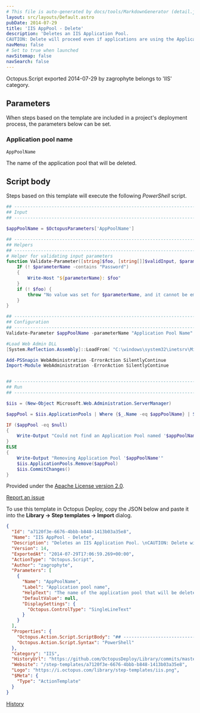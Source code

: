 ```yaml
---
# This file is auto-generated by docs/tools/MarkdownGenerator (detail.js)
layout: src/layouts/Default.astro
pubDate: 2014-07-29
title: 'IIS AppPool - Delete'
description: 'Deletes an IIS Application Pool. 
CAUTION: Delete will proceed even if applications are using the Application Pool.'
navMenu: false
# Set to true when launched
navSitemap: false
navSearch: false
---
```


Octopus.Script exported 2014-07-29 by zagrophyte belongs to 'IIS' category.

## Parameters

When steps based on the template are included in a project's deployment process, the parameters below can be set.


<div class="param">

### Application pool name

`AppPoolName`

The name of the application pool that will be deleted.

</div>
        

## Script body

Steps based on this template will execute the following *PowerShell* script.

```powershell
## --------------------------------------------------------------------------------------
## Input
## --------------------------------------------------------------------------------------

$appPoolName = $OctopusParameters['AppPoolName']

## --------------------------------------------------------------------------------------
## Helpers
## --------------------------------------------------------------------------------------
# Helper for validating input parameters
function Validate-Parameter([string]$foo, [string[]]$validInput, $parameterName) {
    IF (! $parameterName -contains "Password") 
    { 
        Write-Host "${parameterName}: $foo" 
    }
    if (! $foo) {
        throw "No value was set for $parameterName, and it cannot be empty"
    }
}

## --------------------------------------------------------------------------------------
## Configuration
## --------------------------------------------------------------------------------------
Validate-Parameter $appPoolName -parameterName "Application Pool Name"

#Load Web Admin DLL
[System.Reflection.Assembly]::LoadFrom( "C:\windows\system32\inetsrv\Microsoft.Web.Administration.dll" )

Add-PSSnapin WebAdministration -ErrorAction SilentlyContinue
Import-Module WebAdministration -ErrorAction SilentlyContinue


## --------------------------------------------------------------------------------------
## Run
## --------------------------------------------------------------------------------------

$iis = (New-Object Microsoft.Web.Administration.ServerManager)

$appPool = $iis.ApplicationPools | Where {$_.Name -eq $appPoolName} | Select-Object -First 1

IF ($appPool -eq $null)
{
    Write-Output "Could not find an Application Pool named '$appPoolName'"
}
ELSE
{
    Write-Output "Removing Application Pool '$appPoolName'"
    $iis.ApplicationPools.Remove($appPool)
    $iis.CommitChanges()
}


```

Provided under the [Apache License version 2.0](https://github.com/OctopusDeploy/Library/blob/master/LICENSE.txt).

[Report an issue](https://github.com/OctopusDeploy/Library/issues/new?assignees=&labels=&projects=&template=bug-report.yml&title=Issue%20with%20IIS%20AppPool%20-%20Delete&step-template=IIS%20AppPool%20-%20Delete)

<div class="get-json">

To use this template in Octopus Deploy, copy the JSON below and paste it into the **Library → Step templates → Import** dialog.

```json
{
  "Id": "a7120f3e-6676-4bbb-b848-1413b03a35e8",
  "Name": "IIS AppPool - Delete",
  "Description": "Deletes an IIS Application Pool. \nCAUTION: Delete will proceed even if applications are using the Application Pool.",
  "Version": 14,
  "ExportedAt": "2014-07-29T17:06:59.269+00:00",
  "ActionType": "Octopus.Script",
  "Author": "zagrophyte",
  "Parameters": [
    {
      "Name": "AppPoolName",
      "Label": "Application pool name",
      "HelpText": "The name of the application pool that will be deleted.",
      "DefaultValue": null,
      "DisplaySettings": {
        "Octopus.ControlType": "SingleLineText"
      }
    }
  ],
  "Properties": {
    "Octopus.Action.Script.ScriptBody": "## --------------------------------------------------------------------------------------\n## Input\n## --------------------------------------------------------------------------------------\n\n$appPoolName = $OctopusParameters['AppPoolName']\n\n## --------------------------------------------------------------------------------------\n## Helpers\n## --------------------------------------------------------------------------------------\n# Helper for validating input parameters\nfunction Validate-Parameter([string]$foo, [string[]]$validInput, $parameterName) {\n    IF (! $parameterName -contains \"Password\") \n    { \n        Write-Host \"${parameterName}: $foo\" \n    }\n    if (! $foo) {\n        throw \"No value was set for $parameterName, and it cannot be empty\"\n    }\n}\n\n## --------------------------------------------------------------------------------------\n## Configuration\n## --------------------------------------------------------------------------------------\nValidate-Parameter $appPoolName -parameterName \"Application Pool Name\"\n\n#Load Web Admin DLL\n[System.Reflection.Assembly]::LoadFrom( \"C:\\windows\\system32\\inetsrv\\Microsoft.Web.Administration.dll\" )\n\nAdd-PSSnapin WebAdministration -ErrorAction SilentlyContinue\nImport-Module WebAdministration -ErrorAction SilentlyContinue\n\n\n## --------------------------------------------------------------------------------------\n## Run\n## --------------------------------------------------------------------------------------\n\n$iis = (New-Object Microsoft.Web.Administration.ServerManager)\n\n$appPool = $iis.ApplicationPools | Where {$_.Name -eq $appPoolName} | Select-Object -First 1\n\nIF ($appPool -eq $null)\n{\n    Write-Output \"Could not find an Application Pool named '$appPoolName'\"\n}\nELSE\n{\n    Write-Output \"Removing Application Pool '$appPoolName'\"\n    $iis.ApplicationPools.Remove($appPool)\n    $iis.CommitChanges()\n}\n\n",
    "Octopus.Action.Script.Syntax": "PowerShell"
  },
  "Category": "IIS",
  "HistoryUrl": "https://github.com/OctopusDeploy/Library/commits/master/step-templates//opt/buildagent/work/75443764cd38076d/step-templates/iis-apppool-delete.json",
  "Website": "/step-templates/a7120f3e-6676-4bbb-b848-1413b03a35e8",
  "Logo": "https://i.octopus.com/library/step-templates/iis.png",
  "$Meta": {
    "Type": "ActionTemplate"
  }
}
```

[History](https://github.com/OctopusDeploy/Library/commits/master/step-templates/https://github.com/OctopusDeploy/Library/commits/master/step-templates//opt/buildagent/work/75443764cd38076d/step-templates/iis-apppool-delete.json)

</div>
